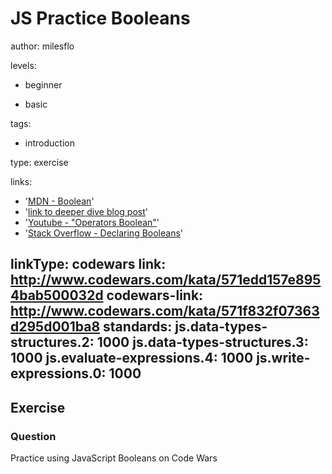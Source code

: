 # JS Practice Booleans
author: milesflo

levels:

  - beginner

  - basic

tags:

  - introduction

type: exercise

links:

  - '[MDN - Boolean](https://developer.mozilla.org/en-US/docs/Web/JavaScript/Reference/Global_Objects/Boolean)'
  - '[link to deeper dive blog post](https://enki.com)'
  - '[Youtube - "Operators Boolean"](https://www.youtube.com/watch?v=1MlBHs0t1pY)'
  - '[Stack Overflow - Declaring Booleans](https://stackoverflow.com/questions/653921/declaring-a-boolean-in-javascript-using-just-var)'

linkType: codewars
link: http://www.codewars.com/kata/571edd157e8954bab500032d
codewars-link: http://www.codewars.com/kata/571f832f07363d295d001ba8
standards:
  js.data-types-structures.2: 1000
  js.data-types-structures.3: 1000
  js.evaluate-expressions.4: 1000
  js.write-expressions.0: 1000
---
## Exercise
### Question
Practice using JavaScript Booleans on Code Wars
